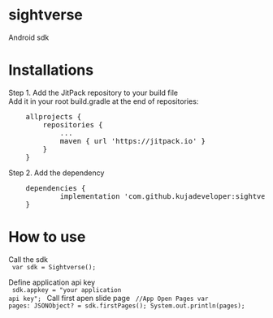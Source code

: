 # sightverse

Android sdk

# Installations
    
Step 1. Add the JitPack repository to your build file <br />
Add it in your root build.gradle at the end of repositories:<br />

<pre>
	allprojects {
		repositories {
			...
			maven { url 'https://jitpack.io' }
		}
	}
</pre>

Step 2. Add the dependency<br>
<pre>
	dependencies {
	        implementation 'com.github.kujadeveloper:sightverse_android_sdk:Tag'
	}
</pre>


# How to use

Call the sdk<br>
	<code>
		var sdk = Sightverse();
	</code>
	
Define application api key<br>
	<code>
		sdk.appkey = "your application api key";
	</code>
Call first apen slide page
<code>
	//App Open Pages
        var pages: JSONObject? = sdk.firstPages();
        System.out.println(pages);
</code>
